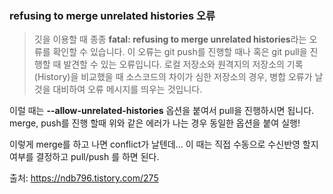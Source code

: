 ### refusing to merge unrelated histories 오류

> 깃을 이용할 때 종종 **fatal: refusing to merge unrelated histories**라는 오류를 확인할 수 있습니다. 이 오류는 git push를 진행할 때나 혹은 git pull을 진행할 때 발견할 수 있는 오류입니다. 로컬 저장소와 원격지의 저장소의 기록(History)을 비교했을 때 소스코드의 차이가 심한 저장소의 경우, 병합 오류가 날 것을 대비하여 오류 메시지를 띄우는 것입니다.

이럴 때는 **--allow-unrelated-histories** 옵션을 붙여서 pull을 진행하시면 됩니다.  
merge, push를 진행 할때 위와 같은 에러가 나는 경우 동일한 옵션을 붙여 실행!

이렇게 merge를 하고 나면 conflict가 날텐데... 이 때는 직접 수동으로 수신반영 할지 여부를 결정하고 pull/push 를 하면 된다.

출처: https://ndb796.tistory.com/275